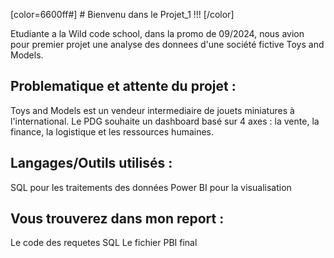 [color=6600ff#] # Bienvenu dans le Projet_1 !!! [/color]
 
Etudiante a la Wild code school, dans la promo de 09/2024, nous avion pour premier projet une analyse des donnees d'une société fictive Toys and Models.

## Problematique et attente du projet : 
Toys and Models est un vendeur intermediaire de jouets miniatures à l'international. 
Le PDG souhaite un dashboard basé sur 4 axes : la vente, la finance, la logistique et les ressources humaines. 

## Langages/Outils utilisés : 
SQL pour les traitements des données 
Power BI pour la visualisation

## Vous trouverez dans mon report : 
Le code des requetes SQL 
Le fichier PBI final 
